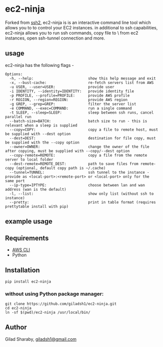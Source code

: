 # ec2-ninja
Forked from [ssh2](https://github.com/soheil/ssh2), ec2-ninja is is an interactive command line tool which allows you to to control your EC2 instances.
in additional to ssh capabilities, ec2-ninja allows you to run ssh commands, copy file to \ from ec2 instances, open ssh-tunnel connection and more.

## usage
ec2-ninja has the following flags - 

```
Options:
  -h, --help:                         show this help message and exit
  -x, --bust-cache:                   re-fetch servers list from AWS
  -u USER, --user=USER:               provide user
  -i IDENTITY, --identity=IDENTITY:   provide identity file
  -p PROFILE, --profile=PROFILE:      provide AWS profile
  -r REGION, --region=REGION:         provide AWS region
  -g GREP, --grep=GREP:               filter the server list
  -e COMMAND, --exec=COMMAND:         run a single command
  -t SLEEP, --sleep=SLEEP:            sleep between ssh runs, cancel parallel run
  --batch-size=BATCH:                 batch size to run - this is relevant when a sleep is supplied
  --copy=COPY:                        copy a file to remote host, must be supplied with --dest option
  --dest=DEST:                        destination for file copy, must be supplied with the --copy option
  --owner=OWNER:                      change the owner of the file after copying, must be supplied with --copy/--dest option
  --copy-remote=REMOTE:               copy a file from the remote server to local folder
  --dest-remote=REMOTE_DEST:          path to save files from remote-copy (optional, default copy path is ~/.cache)
  --tunnel=TUNNEL:                    ssh tunnel to the instance - provide as <local-port>:<remote-port> or <local-port> only for the same port
  --ip-type=IPTYPE:                   choose between lan and wan address (wan is the default)
  -l, --list:                         show only list (without ssh to instance)
  --pretty:                           print in table format (requires prettytable install with pip)
```

## example usage


## Requirements
* [AWS CLI](https://aws.amazon.com/cli/)
* Python

## Installation
```
pip install ec2-ninja
```

### without using Python package manager:
```
git clone https://github.com/giladsh1/ec2-ninja.git
cd ec2-ninja
ln -sf $(pwd)/ec2-ninja /usr/local/bin/
```

## Author
Gilad Sharaby, giladsh1@gmail.com
